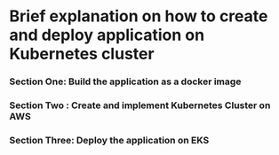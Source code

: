 # Brief explanation on how to create and deploy application on Kubernetes cluster

### Section One:  Build the application as a docker image



### Section Two : Create and implement Kubernetes Cluster on AWS



### Section Three: Deploy the application on EKS







